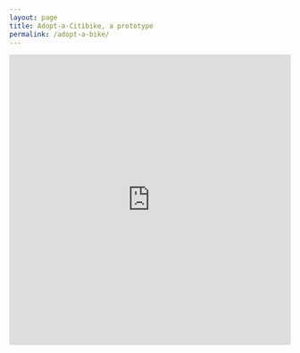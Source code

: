 ```yaml
---
layout: page
title: Adopt-a-Citibike, a prototype
permalink: /adopt-a-bike/
---
```


<iframe width="100%" height="520" frameborder="0" src="https://clairegerson.cartodb.com/viz/2e7caef4-349b-11e5-90a0-0e9d821ea90d/embed_map" allowfullscreen webkitallowfullscreen mozallowfullscreen oallowfullscreen msallowfullscreen></iframe>